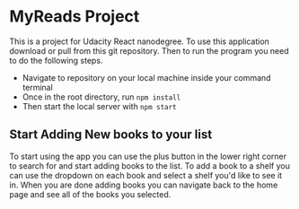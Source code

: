 # MyReads Project

This is a project for Udacity React nanodegree. To use this application download or pull from this git repository.
Then to run the program you need to do the following steps.

* Navigate to repository on your local machine inside your command terminal
* Once in the root directory, run `npm install`
* Then start the local server with `npm start`

## Start Adding New books to your list

To start using the app you can use the plus button in the lower right corner to search for and start adding books to the list.
To add a book to a shelf you can use the dropdown on each book and select a shelf you'd like to see it in.
When you are done adding books you can navigate back to the home page and see all of the books you selected.